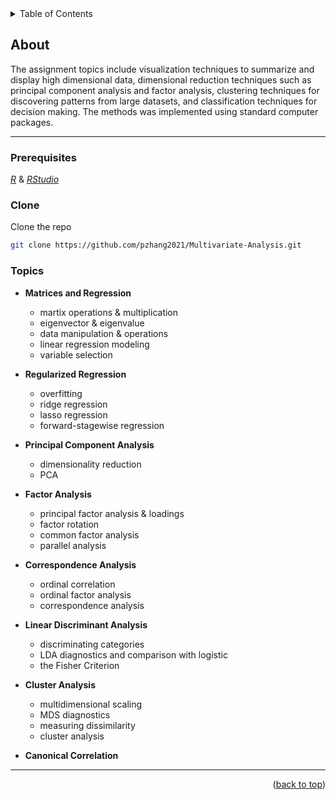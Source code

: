 
<div id="top"></div>
<details>
  <summary>Table of Contents</summary>
  <ol>
  	<li>
  		<a href="#download">About</a>
  		<ul>
  			<li><a href="#prerequisites">Prerequisites</a></li>
  			<li><a href="#clone">Clone</a></li>
  			<li><a href="#topics">Topics</a></li>
  		</ul>
  </ol>
</details>


<!-- ABOUT -->
## About 

The assignment topics include visualization techniques to summarize and display high dimensional data, dimensional reduction techniques such as principal component analysis and factor analysis, clustering techniques for discovering patterns from large datasets, and classification techniques for decision making. The methods was implemented using standard computer packages.

---

### Prerequisites

<a href="https://www.r-project.org/">_R_</a> & <a href="https://www.rstudio.com/products/rstudio/download/">_RStudio_</a> 

### Clone

  Clone the repo
   ```sh
   git clone https://github.com/pzhang2021/Multivariate-Analysis.git
   ```

### Topics

 - **Matrices and Regression**
	 - martix operations & multiplication
	 - eigenvector & eigenvalue
	 - data manipulation & operations
	 - linear regression modeling
	 - variable selection
	 
 - **Regularized Regression**
	 - overfitting 
	 - ridge regression
	 - lasso regression
	 - forward-stagewise regression
	 
 - **Principal Component Analysis**
	- dimensionality reduction
	- PCA

- **Factor Analysis**
	- principal factor analysis & loadings
	- factor rotation
	- common factor analysis
	- parallel analysis

- **Correspondence Analysis**
	- ordinal correlation
	- ordinal factor analysis
	- correspondence analysis
		
- **Linear Discriminant Analysis**
	- discriminating categories
	- LDA diagnostics and comparison with logistic
	- the Fisher Criterion

- **Cluster Analysis**
	- multidimensional scaling
	- MDS diagnostics
	- measuring dissimilarity
	- cluster analysis

- **Canonical Correlation**

---
<p align="right">(<a href="#top">back to top</a>)</p>